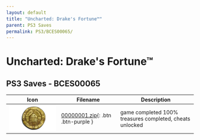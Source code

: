 ```yaml
---
layout: default
title: "Uncharted: Drake's Fortune™"
parent: PS3 Saves
permalink: PS3/BCES00065/
---
```

# Uncharted: Drake's Fortune™

## PS3 Saves - BCES00065

| Icon | Filename | Description |
|------|----------|-------------|
| ![Uncharted: Drake's Fortune™](ICON0.PNG) | [00000001.zip](00000001.zip){: .btn .btn-purple } | game completed 100% treasures completed, cheats unlocked |
